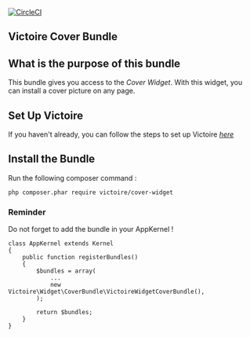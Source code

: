 [![CircleCI](https://circleci.com/gh/Victoire/WidgetCoverBundle.svg?style=shield)](https://circleci.com/gh/Victoire/WidgetCoverBundle)


Victoire Cover Bundle
--------

## What is the purpose of this bundle

This bundle gives you access to the *Cover Widget*.
With this widget, you can install a cover picture on any page.

## Set Up Victoire

If you haven't already, you can follow the steps to set up Victoire *[here](https://github.com/Victoire/victoire/blob/master/doc/setup.md)*

## Install the Bundle

Run the following composer command :

    php composer.phar require victoire/cover-widget

### Reminder

Do not forget to add the bundle in your AppKernel !

    class AppKernel extends Kernel
    {
        public function registerBundles()
        {
            $bundles = array(
                ...
                new Victoire\Widget\CoverBundle\VictoireWidgetCoverBundle(),
            );

            return $bundles;
        }
    }
